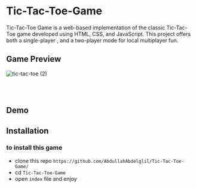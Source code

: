 # Tic-Tac-Toe-Game
Tic-Tac-Toe Game is a web-based implementation of the classic Tic-Tac-Toe game developed using HTML, CSS, and JavaScript. This project offers both a single-player , and a two-player mode for local multiplayer fun.

## Game Preview
![tic-tac-toe (2)](https://github.com/AbdullahAbdelglil/Tic-Tac-Toe-Game/assets/118194521/af130861-6582-4e87-983b-afbffa73dcc2)

<br><br>

## Demo

## Installation

### to install this game 
- clone this repo `https://github.com/AbdullahAbdelglil/Tic-Tac-Toe-Game/`
- cd `Tic-Tac-Toe-Game`
- open `index` file and enjoy 
